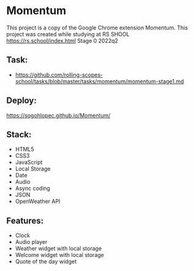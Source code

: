 # Momentum
This project is a copy of the Google Chrome extension Momentum. This project was created while studying at RS SHOOL https://rs.school/index.html Stage 0 2022q2

## Task:
* https://github.com/rolling-scopes-school/tasks/blob/master/tasks/momentum/momentum-stage1.md

## Deploy:
https://sogohlopec.github.io/Momentum/

## Stack:
* HTML5
* CSS3
* JavaScript
* Local Storage
* Date
* Audio
* Async coding
* JSON
* OpenWeather API

## Features:
* Clock
* Audio player
* Weather widget with local storage
* Welcome widget with local storage
* Quote of the day widget